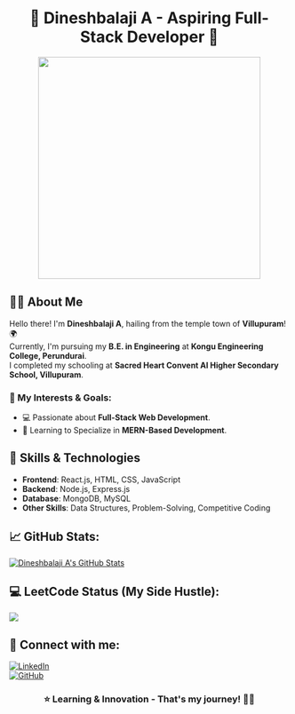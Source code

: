 <h1 align="center">🚀 Dineshbalaji A - Aspiring Full-Stack Developer 🚀</h1>

<p align="center">
  <img src="https://media.giphy.com/media/L1R1tvI9svkIWwpVYr/giphy.gif" width="400"/>
</p>

## 👨‍💻 About Me
Hello there! I'm **Dineshbalaji A**, hailing from the temple town of **Villupuram**! 🌍  
Currently, I'm pursuing my **B.E. in Engineering** at **Kongu Engineering College, Perundurai**.  
I completed my schooling at **Sacred Heart Convent AI Higher Secondary School, Villupuram**.

### 🎯 My Interests & Goals:
- 💻 Passionate about **Full-Stack Web Development**.
- 🔬 Learning to Specialize in **MERN-Based Development**.

## 🚀 Skills & Technologies
- **Frontend**: React.js, HTML, CSS, JavaScript
- **Backend**: Node.js, Express.js
- **Database**: MongoDB, MySQL
- **Other Skills**: Data Structures, Problem-Solving, Competitive Coding

## 📈 GitHub Stats:
[![Dineshbalaji A's GitHub Stats](https://github-readme-stats.vercel.app/api?username=Dinesh-Balaji23&theme=dark)](https://github.com/Dinesh-Balaji23)


## 💻 LeetCode Status (My Side Hustle): 
![](https://leetcard.jacoblin.cool/DB_Anbarasan?ext=heatmap)

## 🤝 Connect with me:
[![LinkedIn](https://img.shields.io/badge/LinkedIn-Dineshbalaji-%230077B5.svg?style=for-the-badge&logo=linkedin&logoColor=white)](https://www.linkedin.com/in/dineshbalaji-anbarasan-b26baa325/)  
[![GitHub](https://img.shields.io/badge/GitHub-Dineshbalaji-black?style=for-the-badge&logo=github)](https://github.com/Dinesh-Balaji23)

<h3 align="center">⭐ Learning & Innovation - That's my journey! 🚀🔥</h3>
